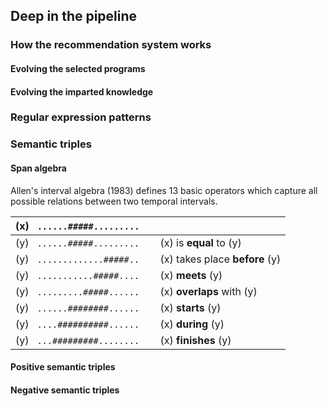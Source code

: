 ## Deep in the pipeline
### How the recommendation system works
#### Evolving the selected programs

#### Evolving the imparted knowledge
### Regular expression patterns
### Semantic triples
#### Span algebra

Allen's interval algebra (1983) defines 13 basic operators which capture all possible relations between two temporal intervals.

| \(x\) &nbsp; `......#####.........` &nbsp; | |
|-----|------|
| \(y\) &nbsp; `......#####.........` &nbsp; | &nbsp; \(x\) is **equal** to \(y\)
| \(y\) &nbsp; `.............#####..` &nbsp; | &nbsp; \(x\) takes place **before** \(y\)
| \(y\) &nbsp; `...........#####....` &nbsp; | &nbsp; \(x\) **meets** \(y\)
| \(y\) &nbsp; `.........#####......` &nbsp; | &nbsp; \(x\) **overlaps** with \(y\)
| \(y\) &nbsp; `......########......` &nbsp; | &nbsp; \(x\) **starts** \(y\)
| \(y\) &nbsp; `....##########......` &nbsp; | &nbsp; \(x\) **during** \(y\)
| \(y\) &nbsp; `...#########........` &nbsp; | &nbsp; \(x\) **finishes** \(y\)

#### Positive semantic triples
#### Negative semantic triples
